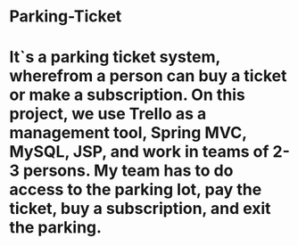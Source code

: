 # Parking-Ticket
# It`s a parking ticket system, wherefrom a person can buy a ticket or make a subscription. On this project, we use Trello as a management tool, Spring MVC, MySQL, JSP, and work in teams of 2-3 persons. My team has to do access to the parking lot, pay the ticket, buy a subscription, and exit the parking. 
